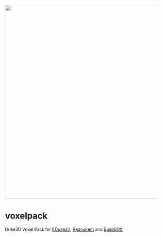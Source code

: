 <img src="http://hrp.duke4.net/misc/voxelpack_github.png" width="640"/>

# voxelpack
Duke3D Voxel Pack for <a href="http://dukeworld.duke4.net/eduke32" target= "_blank">EDuke32</a>, <a href="https://lerppu.net/wannabethesis" target= "_blank">Rednukem</a> and <a href="http://m210.duke4.net" target= "_blank">BuildGDX</a>
